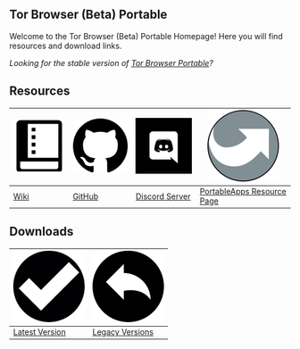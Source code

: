 ## Tor Browser (Beta) Portable
Welcome to the Tor Browser (Beta) Portable Homepage! Here you will find resources and download links.

*Looking for the stable version of [Tor Browser Portable](https://jarlpenguin.github.io/TorBrowserPortable)?*
## Resources
|![Wiki](https://github.com/JarlPenguin/JarlPenguin.github.io/blob/master/assets/icons/Octicons-repo.png)|![GitHub](https://github.com/JarlPenguin/JarlPenguin.github.io/blob/master/assets/icons/Octicons-mark-github.png)|![Discord Server](https://github.com/JarlPenguin/JarlPenguin.github.io/blob/master/assets/icons/Discord-Emblem.png)|![PortableApps Resource Page](https://github.com/JarlPenguin/JarlPenguin.github.io/blob/master/assets/icons/PortableApps.png)|   
|-------------------------------------------------------------------|---------------------------------------------------------------------------------------------------------------------------|----------------------------------------------|-------------------------------------------------------------------|
|[Wiki](https://github.com/JarlPenguin/TorBrowserBetaPortable/wiki)|[GitHub](https://github.com/JarlPenguin/TorBrowserBetaPortable)|[Discord Server](https://discord.gg/VVuZHqT)|[PortableApps Resource Page](https://portableapps.com/node/58825)|
## Downloads
|![Latest Version](https://github.com/JarlPenguin/JarlPenguin.github.io/blob/master/assets/icons/latest.png)|![GitHub](https://github.com/JarlPenguin/JarlPenguin.github.io/blob/master/assets/icons/previous.png)|
|-------------------------------------------------------------------|---------------------------------------------------------------------------------------------------------------------------|
|[Latest Version](https://github.com/JarlPenguin/TorBrowserBetaPortable/releases/download/8.4.9.942/TorBrowserBetaPortable_8.5_Alpha_4_Dev_Test_2_English.paf.exe)|[Legacy Versions](https://github.com/JarlPenguin/TorBrowserBetaPortable/releases)|
